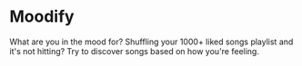 # Moodify
What are you in the mood for? Shuffling your 1000+ liked songs playlist and it's not hitting? Try to discover songs based on how you're feeling.
